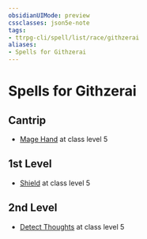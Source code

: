 ```yaml
---
obsidianUIMode: preview
cssclasses: json5e-note
tags:
- ttrpg-cli/spell/list/race/githzerai
aliases:
- Spells for Githzerai
---
```

# Spells for Githzerai

## Cantrip

- [Mage Hand](/3-Mechanics/CLI/spells/mage-hand-xphb.md "XPHB") at class level 5

## 1st Level

- [Shield](/3-Mechanics/CLI/spells/shield-xphb.md "XPHB") at class level 5

## 2nd Level

- [Detect Thoughts](/3-Mechanics/CLI/spells/detect-thoughts-xphb.md "XPHB") at class level 5